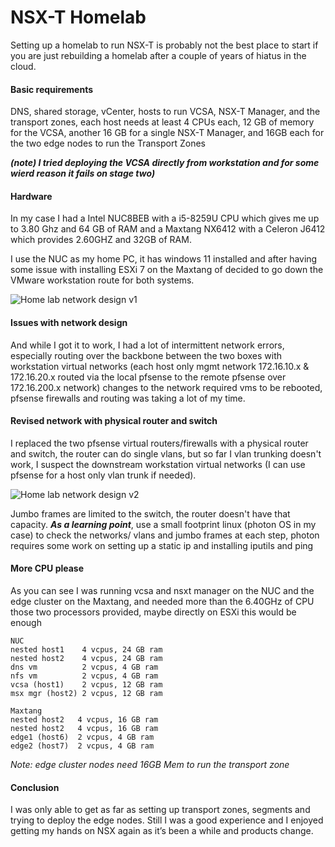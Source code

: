 # NSX-T Homelab

Setting up a homelab to run NSX-T is probably not the best place to start if you are just rebuilding a homelab after a couple of years of hiatus in the cloud.

#### Basic requirements
DNS, shared storage, vCenter, hosts to run VCSA, NSX-T Manager, and the transport zones, each host needs at least 4 CPUs each, 12 GB of memory for the VCSA, another 16 GB for a single NSX-T Manager, and 16GB each for the two edge nodes to run the Transport Zones

***(note) I tried deploying the VCSA directly from workstation and for some wierd reason it fails on stage two)***

#### Hardware
In my case I had a Intel NUC8BEB with a i5-8259U CPU which gives me up to 3.80 Ghz and 64 GB of RAM and a Maxtang NX6412 with a Celeron J6412 which provides 2.60GHZ and 32GB of RAM. 

I use the NUC as my home PC, it has windows 11 installed and after having some issue with installing ESXi 7 on the Maxtang of decided to go down the VMware workstation route for both systems. 


![Home lab network design v1](https://raoconnor.github.io/docs/assets/images/homelab-nw1.png)


#### Issues with network design
And while I got it to work, I had a lot of intermittent network errors, especially routing over the backbone between the two boxes with workstation virtual networks (each host only mgmt network 172.16.10.x & 172.16.20.x routed via the local pfsense to the remote pfsense over 172.16.200.x network) changes to the network required vms to be rebooted, pfsense firewalls and routing was taking a lot of my time.

#### Revised network with physical router and switch
I replaced the two pfsense virtual routers/firewalls with a physical router and switch, the router can do single vlans, but so far I vlan trunking doesn't work, I suspect the downstream workstation virtual networks (I can use pfsense for a host only vlan trunk if needed). 

![Home lab network design v2](https://raoconnor.github.io/docs/assets/images/lab-nw2.png)

Jumbo frames are limited to the switch, the router doesn't have that capacity.
***As a learning point***, use a small footprint linux (photon OS in my case) to check the networks/ vlans and jumbo frames at each step, photon requires some work on setting up a static ip and installing iputils and ping 

#### More CPU please
As you can see I was running vcsa and nsxt manager on the NUC and the edge cluster on the Maxtang, and needed more than the 6.40GHz of CPU those two processors provided, maybe directly on ESXi this would be enough

```
NUC 
nested host1    4 vcpus, 24 GB ram
nested host2    4 vcpus, 24 GB ram
dns vm          2 vcpus, 4 GB ram
nfs vm          2 vcpus, 4 GB ram
vcsa (host1)    2 vcpus, 12 GB ram   
msx mgr (host2) 2 vcpus, 12 GB ram   

Maxtang
nested host2   4 vcpus, 16 GB ram
nested host2   4 vcpus, 16 GB ram
edge1 (host6)  2 vcpus, 4 GB ram  
edge2 (host7)  2 vcpus, 4 GB ram  
```

*Note: edge cluster nodes need 16GB Mem to run the transport zone*

#### Conclusion 
I was only able to get as far as setting up transport zones, segments and trying to deploy the edge nodes. Still I was a good experience and I enjoyed getting my hands on NSX again as it’s been a while and products change.



